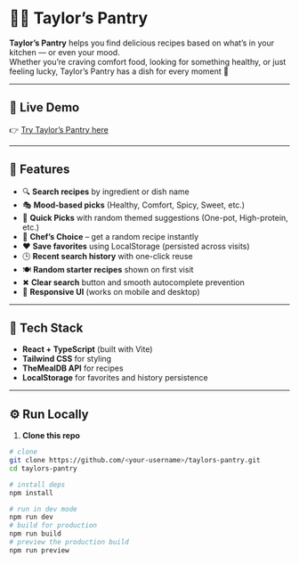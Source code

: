 # 🧑‍🍳 Taylor’s Pantry

**Taylor’s Pantry** helps you find delicious recipes based on what’s in your kitchen — or even your mood.  
Whether you’re craving comfort food, looking for something healthy, or just feeling lucky, Taylor’s Pantry has a dish for every moment 🍲

---

## 🚀 Live Demo  
👉 [Try Taylor’s Pantry here](https://whynotshrutz-taylors-xmxh.bolt.host)

---

## 🌟 Features
- 🔍 **Search recipes** by ingredient or dish name  
- 🎭 **Mood-based picks** (Healthy, Comfort, Spicy, Sweet, etc.)  
- 🍜 **Quick Picks** with random themed suggestions (One-pot, High-protein, etc.)  
- 🎲 **Chef’s Choice** – get a random recipe instantly  
- ❤️ **Save favorites** using LocalStorage (persisted across visits)  
- 🕒 **Recent search history** with one-click reuse  
- 🍽️ **Random starter recipes** shown on first visit  
- ✖ **Clear search** button and smooth autocomplete prevention  
- 📱 **Responsive UI** (works on mobile and desktop)

---

## 🧰 Tech Stack
- **React + TypeScript** (built with Vite)  
- **Tailwind CSS** for styling  
- **TheMealDB API** for recipes  
- **LocalStorage** for favorites and history persistence  

---

## ⚙️ Run Locally

1. **Clone this repo**
   
```bash
# clone
git clone https://github.com/<your-username>/taylors-pantry.git
cd taylors-pantry

# install deps
npm install

# run in dev mode
npm run dev
# build for production
npm run build
# preview the production build
npm run preview
